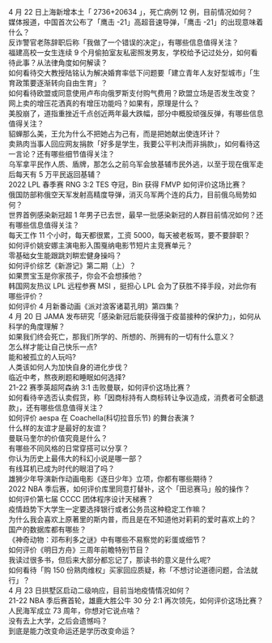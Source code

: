 4 月 22 日上海新增本土「 2736+20634 」，死亡病例 12 例，目前情况如何？  
媒体报道，中国首次公布了「鹰击 -21」高超音速导弹，「鹰击 -21」的出现意味着什么？  
反诈警官老陈辞职后称「我做了一个错误的决定」，有哪些信息值得关注？  
福建高校一女生连续 9 个月偷拍室友私密照发男友，学校给予记过处分，如何看待此事？从法律角度如何解读？  
如何看待交大教授陆铭认为解决婚育率低下问题要「建立青年人友好型城市」「生育政策要逐渐转向自由生育」？  
如何看待欧盟或同意使用卢布向俄罗斯支付购气费用？欧盟立场是否发生改变？  
网上卖的增压花洒真的有增压功能吗？如果有，原理是什么？  
美股崩了，道指重挫近千点创近两年最大跌幅，部分中概股顽强反弹，有哪些信息值得关注？  
貂蝉那么美，王允为什么不把她占为己有，而是把她献出使连环计？  
卖熟肉当事人回应网友捐款「好多是学生，我要公平判决而非捐款」，如何看待这一言论？还有哪些细节值得关注？  
乌军拿平民作人质、盾牌，那怎么之前乌军会放基辅市民外逃，以至于现在俄军走后每天有 5 万平民返回基辅？  
2022 LPL 春季赛 RNG 3:2 TES 夺冠，Bin 获得 FMVP 如何评价这场比赛？  
俄国防部称俄空天军发射高精度导弹，消灭乌军两个连的兵力，目前俄乌局势如何？  
世界首例感染新冠超 1 年男子已去世，最早一批感染新冠的人群目前情况如何？还有哪些信息值得关注？  
每天工作 11 个小时，每天都很累，工资 5000，每天被老板骂，要不要辞职？  
如何评价姚安娜主演电影入围戛纳电影节短片主竞赛单元？  
零基础女生能跟跳刘畊宏健身操吗？  
如何评价综艺《新游记》第二期（上）？  
如果贾宝玉是你家孩子，你会不会想揍他？  
韩国网友热议 LPL 远程参赛 MSI ，挺担心 LPL 会为了获胜不择手段，对此你有哪些评价？  
如何评价 4 月新番动画《派对浪客诸葛孔明》第四集？  
4 月 20 日 JAMA 发布研究「感染新冠后能获得强于疫苗接种的保护力」，如何从科学的角度理解？  
如果我们终会死亡，那我们所学的、所想的、所拥有的一切有什么意义？  
怎么样才能让自己快乐一点?  
能和被孤立的人玩吗?  
人类该如何人为加快自身的进化步伐？  
临近中考，熬夜刷题和睡眠如何选择?  
21-22 赛季英超阿森纳 3:1 击败曼联，如何评价这场比赛？  
如何看待辛选否认卖假货，称「因商标持有人商标转让争议造成，消费者可全额退款」，还有哪些信息值得关注？  
如何评价 aespa 在 Coachella(科切拉音乐节) 的舞台表演 ?  
什么样的友谊才是最好的友谊？  
曼联马奎尔的价值究竟是什么？  
有哪些不同风格的日常穿搭可以分享？  
你认为历史上最伟大的科幻小说是哪一部？  
有线耳机已成为时代的眼泪了吗？  
雄狮少年导演新作动画电影《逐日少年》立项，你都有哪些期待？  
2022 NBA 季后赛，如何评价库里同意打替补，这个「田忌赛马」般的操作？  
如何评价第七届 CCCC 团体程序设计天梯赛？  
疫情趋势下大学生一定要选择银行或者公务员这种稳定工作嘛？  
为什么我会喜欢上原著里的斯内普，而且是在不知道他对莉莉的爱时喜欢上的？  
国产的数据库都有哪些？  
《神奇动物：邓布利多之谜》中有哪些不易察觉的彩蛋或细节？  
如何评价《明日方舟》三周年前瞻特别节目？  
我读过很多书，但后来大部分都忘记了，那读书的意义是什么呢?  
如何看待「购 150 份熟肉维权」买家回应质疑，称「不想讨论道德问题，合法就行」？  
4 月 23 日拱墅区启动二级响应，目前当地疫情情况如何？  
21-22 NBA 季后赛首轮，雄鹿大胜公牛 30 分 2:1 再次领先，如何评价这场比赛？  
人民海军成立 73 周年，你想对它说点啥？  
没有去上大学，之后会遗憾吗？  
到底是能力改变命运还是学历改变命运？  
